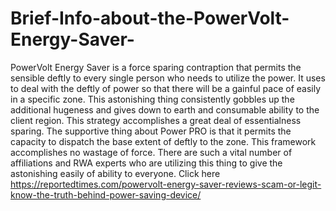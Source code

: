 # Brief-Info-about-the-PowerVolt-Energy-Saver-
PowerVolt Energy Saver is a force sparing contraption that permits the sensible deftly to every single person who needs to utilize the power. It uses to deal with the deftly of power so that there will be a gainful pace of easily in a specific zone. This astonishing thing consistently gobbles up the additional hugeness and gives down to earth and consumable ability to the client region. This strategy accomplishes a great deal of essentialness sparing. The supportive thing about Power PRO is that it permits the capacity to dispatch the base extent of deftly to the zone. This framework accomplishes no wastage of force. There are such a vital number of affiliations and RWA experts who are utilizing this thing to give the astonishing easily of ability to everyone. Click here https://reportedtimes.com/powervolt-energy-saver-reviews-scam-or-legit-know-the-truth-behind-power-saving-device/
